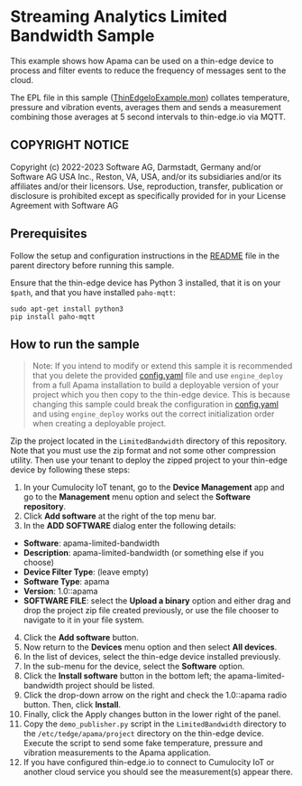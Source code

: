 # Streaming Analytics Limited Bandwidth Sample

This example shows how Apama can be used on a thin-edge device to process and
filter events to reduce the frequency of messages sent to the cloud.

The EPL file in this sample ([ThinEdgeIoExample.mon](project/monitors/ThinEdgeIoExample.mon)) collates temperature, pressure and vibration events, averages them and sends a measurement combining those averages at 5 second intervals to thin-edge.io via
MQTT.

## COPYRIGHT NOTICE

Copyright (c) 2022-2023 Software AG, Darmstadt, Germany and/or Software AG USA Inc., Reston, VA, USA, and/or its subsidiaries and/or its affiliates and/or their licensors.
Use, reproduction, transfer, publication or disclosure is prohibited except as specifically provided for in your License Agreement with Software AG

## Prerequisites
Follow the setup and configuration instructions in the [README](../README.md)
file in the parent directory before running this sample.

Ensure that the thin-edge device has Python 3 installed, that it is on your
`$path`, and that you have installed `paho-mqtt`:
```
sudo apt-get install python3
pip install paho-mqtt
```

## How to run the sample

> Note: If you intend to modify or extend this sample it is recommended that
> you delete the provided [config.yaml](./project/config.yaml) file and use
> `engine_deploy` from a full Apama installation to build a deployable version
> of your project which you then copy to the thin-edge device. This is because
> changing this sample could break the configuration in
> [config.yaml](./project/config.yaml) and using `engine_deploy` works out the
> correct initialization order when creating a deployable project.

Zip the project located in the `LimitedBandwidth` directory of this repository. Note that you must use the zip format and not some other compression utility. Then use your tenant to deploy the zipped project to your thin-edge device by following these steps:

1. In your Cumulocity IoT tenant, go to the **Device Management** app and go to the **Management** menu option and select the **Software repository**.
2. Click **Add software** at the right of the top menu bar. 
3. In the **ADD SOFTWARE** dialog enter the following details:
- **Software**: apama-limited-bandwidth
- **Description**: apama-limited-bandwidth (or something else if you choose)
- **Device Filter Type**: (leave empty)
- **Software Type**: apama
- **Version**: 1.0::apama
- **SOFTWARE FILE**: select the **Upload a binary** option and either drag and drop the project zip file created previously, or use the file chooser to navigate to it in your file system. 
4. Click the **Add software** button.
5. Now return to the **Devices** menu option and then select **All devices**.
6. In the list of devices, select the thin-edge device installed previously.
7. In the sub-menu for the device, select the **Software** option.
8. Click the **Install software** button in the bottom left; the apama-limited-bandwidth project should be listed.
9. Click the drop-down arrow on the right and check the 1.0::apama radio button. Then, click **Install**.
10. Finally, click the Apply changes button in the lower right of the panel.
11. Copy the  `demo_publisher.py` script in the `LimitedBandwidth` directory to the
`/etc/tedge/apama/project` directory on the thin-edge device. Execute the script to send some fake
temperature, pressure and vibration measurements to the Apama application.
12. If you have configured thin-edge.io to connect to Cumulocity IoT or another
cloud service you should see the measurement(s) appear there.
